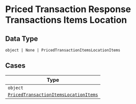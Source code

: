 
# Priced Transaction Response Transactions Items Location

## Data Type

`object | None | PricedTransactionItemsLocationItems`

## Cases

| Type |
|  --- |
| `object` |
| [`PricedTransactionItemsLocationItems`](../../../doc/models/priced-transaction-items-location-items.md) |

